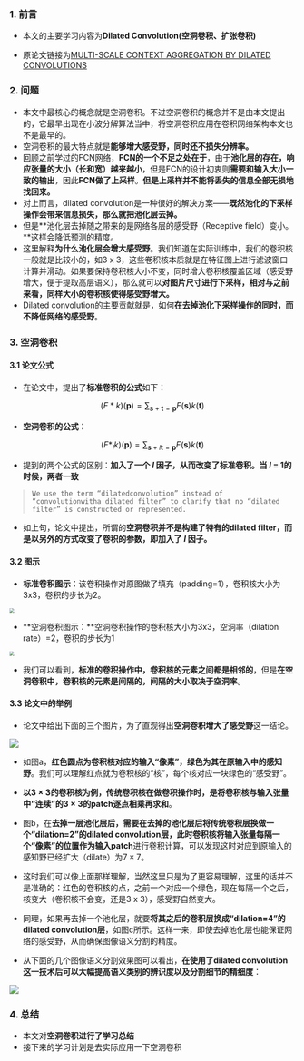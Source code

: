 ### 1. 前言

- 本文的主要学习内容为**Dilated Convolution(空洞卷积、扩张卷积)**

- 原论文链接为[MULTI-SCALE CONTEXT AGGREGATION BY DILATED CONVOLUTIONS](https://arxiv.org/pdf/1511.07122.pdf)

### 2. 问题

- 本文中最核心的概念就是空洞卷积。不过空洞卷积的概念并不是由本文提出的，它最早出现在小波分解算法当中，将空洞卷积应用在卷积网络架构本文也不是最早的。
- 空洞卷积的最大特点就是**能够增大感受野，同时还不损失分辨率。**
- 回顾之前学过的FCN网络，**FCN的一个不足之处在于**，由于**池化层的存在，响应张量的大小（长和宽）越来越小**，但是FCN的设计初衷则**需要和输入大小一致的输出**，因此**FCN做了上采样**。**但是上采样并不能将丢失的信息全部无损地找回来。**
- 对上而言，dilated convolution是一种很好的解决方案——**既然池化的下采样操作会带来信息损失，那么就把池化层去掉。**
- 但是**池化层去掉随之带来的是网络各层的感受野（Receptive field）变小。**这样会降低预测的精度。
- 这里解释**为什么池化层会增大感受野**。我们知道在实际训练中，我们的卷积核一般就是比较小的，如3 x 3，这些卷积核本质就是在特征图上进行滤波窗口计算并滑动。如果要保持卷积核大小不变，同时增大卷积核覆盖区域（感受野增大，便于提取高层语义），那么就可以**对图片尺寸进行下采样，相对与之前来看，同样大小的卷积核使得感受野增大。**
- Dilated convolution的主要贡献就是，如何**在去掉池化下采样操作的同时，而不降低网络的感受野**。

### 3. 空洞卷积

#### 3.1 论文公式

- 在论文中，提出了**标准卷积的公式**如下：

$$
(F * k)(\mathbf{p})=\sum_{\mathbf{s}+\mathbf{t}=\mathbf{p}} F(\mathbf{s}) k(\mathbf{t})
$$

- **空洞卷积的公式：**

$$
\left(F *_{l} k\right)(\mathbf{p})=\sum_{\mathbf{s}+l \mathbf{t}=\mathbf{p}} F(\mathbf{s}) k(\mathbf{t})
$$

- 提到的两个公式的区别：**加入了一个 $l$ 因子，从而改变了标准卷积。当 $l$ = 1的时候，两者一致**

> `We use the term “dilatedconvolution” instead of “convolutionwitha dilated filter” to clarify that no “dilated filter” is constructed or represented.`

- 如上句，论文中提出，所谓的**空洞卷积并不是构建了特有的dilated filter，而是以另外的方式改变了卷积的参数，即加入了 $l$ 因子。**

#### 3.2 图示

- **标准卷积图示**：该卷积操作对原图做了填充（padding=1），卷积核大小为3x3，卷积的步长为2。

<img src="https://blog-1258986886.cos.ap-beijing.myqcloud.com/%E8%AF%AD%E4%B9%89%E5%88%86%E5%89%B2/3-1.jpg" style="zoom:50%;" />

- **空洞卷积图示：**空洞卷积操作的卷积核大小为3x3，空洞率（dilation rate）=2，卷积的步长为1

<img src="https://blog-1258986886.cos.ap-beijing.myqcloud.com/%E8%AF%AD%E4%B9%89%E5%88%86%E5%89%B2/3-2.jpg" style="zoom:50%;" />

- 我们可以看到，**标准的卷积操作中，卷积核的元素之间都是相邻的**，但是**在空洞卷积中，卷积核的元素是间隔的，间隔的大小取决于空洞率**。

#### 3.3 论文中的举例

- 论文中给出下面的三个图片，为了直观得出**空洞卷积增大了感受野**这一结论。

![](https://blog-1258986886.cos.ap-beijing.myqcloud.com/%E8%AF%AD%E4%B9%89%E5%88%86%E5%89%B2/3-3.jpg)

- 如图a，**红色圆点为卷积核对应的输入“像素”，绿色为其在原输入中的感知野**。我们可以理解红点就为卷积核的“核”，每个核对应一块绿色的“感受野”。
- **以$3 \times 3$的卷积核为例，传统卷积核在做卷积操作时，是将卷积核与输入张量中“连续”的$3\times3$的patch逐点相乘再求和**。
- 图b，在**去掉一层池化层后，需要在去掉的池化层后将传统卷积层换做一个“dilation=2”的dilated convolution层，**此时卷积核**将输入张量每隔一个“像素”的位置作为输入patch**进行卷积计算，可以发现这时对应到原输入的感知野已经扩大（dilate）为$7\times7$。
- 这时我们可以像上面那样理解，当然这里只是为了更容易理解，这里的话并不是准确的：红色的卷积核的点，之前一个对应一个绿色，现在每隔一个之后，核变大（卷积核不会变，还是3 x 3），感受野自然变大。

- 同理，如果再去掉一个池化层，就要**将其之后的卷积层换成“dilation=4”的dilated convolution层**，如图c所示。这样一来，即使去掉池化层也能保证网络的感受野，从而确保图像语义分割的精度。

- 从下面的几个图像语义分割效果图可以看出，**在使用了dilated convolution这一技术后可以大幅提高语义类别的辨识度以及分割细节的精细度**：

![](https://blog-1258986886.cos.ap-beijing.myqcloud.com/%E8%AF%AD%E4%B9%89%E5%88%86%E5%89%B2/3-4.jpg)

### 4. 总结

- 本文对**空洞卷积进行了学习总结**
- 接下来的学习计划是去实际应用一下空洞卷积

